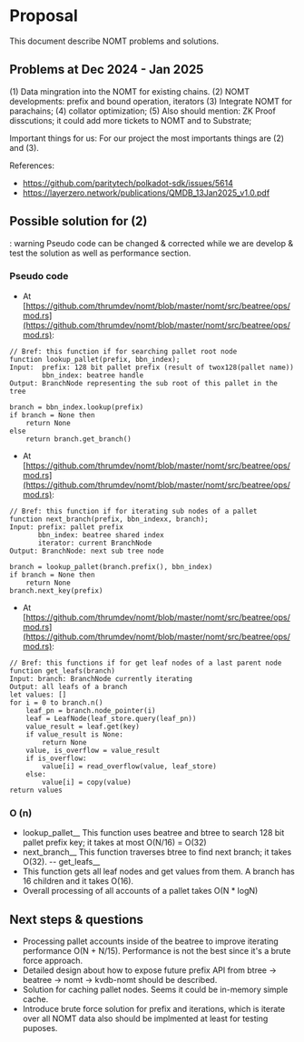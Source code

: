 # Proposal

This document describe NOMT problems and solutions.

## Problems at Dec 2024 - Jan 2025

(1) Data mingration into the NOMT for existing chains.
(2) NOMT developments: prefix and bound operation, iterators
(3) Integrate NOMT for parachains;
(4) collator optimization;
(5) Also should mention: ZK Proof disscutions; it could add more tickets to NOMT and to Substrate;

Important things for us: For our project the most importants things are (2) and (3).

References:
- https://github.com/paritytech/polkadot-sdk/issues/5614
- https://layerzero.network/publications/QMDB_13Jan2025_v1.0.pdf

## Possible solution for (2)
: warning Pseudo code can be changed & corrected while we are develop & test the solution as well as
performance section.
### Pseudo code

- At [https://github.com/thrumdev/nomt/blob/master/nomt/src/beatree/ops/mod.rs](https://github.com/thrumdev/nomt/blob/master/nomt/src/beatree/ops/mod.rs):
```
// Bref: this function if for searching pallet root node
function lookup_pallet(prefix, bbn_index);
Input: 	prefix: 128 bit pallet prefix (result of twox128(pallet name))
		bbn_index: beatree handle
Output: BranchNode representing the sub root of this pallet in the tree

branch = bbn_index.lookup(prefix)
if branch = None then
	return None
else
	return branch.get_branch()
```

- At [https://github.com/thrumdev/nomt/blob/master/nomt/src/beatree/ops/mod.rs](https://github.com/thrumdev/nomt/blob/master/nomt/src/beatree/ops/mod.rs):
```
// Bref: this function if for iterating sub nodes of a pallet
function next_branch(prefix, bbn_indexx, branch);
Input: prefix: pallet prefix
	   bbn_index: beatree shared index
	   iterator: current BranchNode
Output: BranchNode: next sub tree node

branch = lookup_pallet(branch.prefix(), bbn_index)
if branch = None then
    return None
branch.next_key(prefix)
```

- At [https://github.com/thrumdev/nomt/blob/master/nomt/src/beatree/ops/mod.rs](https://github.com/thrumdev/nomt/blob/master/nomt/src/beatree/ops/mod.rs):
```
// Bref: this functions if for get leaf nodes of a last parent node
function get_leafs(branch)
Input: branch: BranchNode currently iterating
Output: all leafs of a branch
let values: []
for i = 0 to branch.n()
    leaf_pn = branch.node_pointer(i)
	leaf = LeafNode(leaf_store.query(leaf_pn))
    value_result = leaf.get(key)
	if value_result is None:
	    return None
	value, is_overflow = value_result
	if is_overflow:
	    value[i] = read_overflow(value, leaf_store)
	else:
	    value[i] = copy(value)
return values
```

### O (n)
- lookup_pallet__
This function uses beatree and btree to search 128 bit pallet prefix key; it takes at most O(N/16) = O(32)
- next_branch__
This function traverses btree to find next branch; it takes O(32).
-- get_leafs__
- This function gets all leaf nodes and get values from them. A branch has 16 children and it takes O(16).
- Overall processing of all accounts of a pallet takes O(N * logN)

## Next steps & questions
- Processing pallet accounts inside of the beatree to improve iterating performance O(N + N/15). Performance is not the best since it's a brute force approach.
- Detailed design about how to expose future prefix API from btree -> beatree -> nomt -> kvdb-nomt should be described.
- Solution for caching pallet nodes. Seems it could be in-memory simple cache.
- Introduce brute force solution for prefix and iterations, which is iterate over all NOMT data also should be implmented at least for testing puposes.
